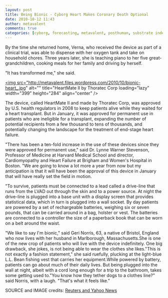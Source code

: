 ```yaml
---
layout: post
title: Being Bionic - Cyborg Heart Makes Coronary Death Optional
date: 2010-10-12 11:43
author: metavalent
comments: true
categories: [cyborg, forecasting, metavalent, posthuman, substrate independence]
---
```

By the time she returned home, Verna, who received the device as part of a clinical trial, was able to dispense with her oxygen tank and take on household chores. Three years later, she is teaching piano to her five great-grandchildren, cooking meals for her family and driving by herself.

"It has transformed me," she said.

<a href="http://news.yahoo.com/s/nm/20101012/hl_nm/us_heart_pump" target="_blank"><img src="http://metavalent.files.wordpress.com/2010/10/bionic-heart_.jpg" alt="" title="HeartMate II by Thoratec Corp loading=”lazy” width="399" height="284" align="center" /></a>

The device, called HeartMate II and made by Thoratec Corp, was approved by U.S. health regulators in 2008 to keep patients alive while they waited for a heart transplant. But in January, it was approved for permanent use in patients who are ineligible for a transplant, expanding the number of potential recipients from a few thousand to tens of thousands, and potentially changing the landscape for the treatment of end-stage heart failure.

"There has been a ten-fold increase in the use of these devices since they were approved for permanent use," said Dr. Lynne Warner Stevenson, Professor of Medicine at Harvard Medical School and director, Cardiomyopathy and Heart Failure at Brigham and Women's Hospital in Boston. "We are going to know a lot more a year from now but my anticipation is that it will have been the approval of this device in January that will have really set the field in motion.

"To survive, patients must be connected to a lead called a drive-line that runs from the LVAD out through the skin and to a power source. At night the drive-line is plugged into a base unit with a display screen that provides statistical data, which in turn is plugged into a wall socket. By day patients are powered by a set of rechargeable batteries, weighing six or seven pounds, that can be carried around in a bag, holster or vest. The batteries are connected to a controller the size of a paperback book that can be worn on a belt around the waist. 

"We like to say I'm bionic," said Geri Norris, 63, a native of Bristol, England who now lives with her husband in Marlborough, Massachusetts.She is one of the new crop of patients who will live with the device indefinitely. One big drawback, she jokes, is not being able to wear the clothes she likes."This is not exactly a fashion statement," she said ruefully, plucking at the light-blue L.L. Bean fishing vest that carries her equipment.While powered by battery, patients can go about much of their daily lives. But being plugged into the wall at night, albeit with a cord long enough for a trip to the bathroom, takes some getting used to."You know how they tether dogs to a clothes line?" said Norris, with a laugh. "That's what it feels like."

SOURCE and IMAGE credits: <a href="http://news.yahoo.com/s/nm/20101012/hl_nm/us_heart_pump" target="_blank">Reuters and Yahoo News</a>
